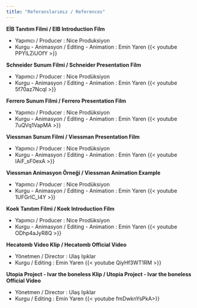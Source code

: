 ```yaml
---
title: "Referanslarımız / References"
---
```


**EİB Tanıtım Filmi / EIB Introduction Film**
* Yapımcı / Producer : Nice Produksiyon
* Kurgu - Animasyon / Editing - Animation : Emin Yaren
{{< youtube PPYILZiUOfY >}}


**Schneider Sunum Filmi / Schneider Presentation Film**
* Yapımcı / Producer : Nice Prodüksiyon
* Kurgu - Animasyon / Editing - Animation : Emin Yaren
{{< youtube 5f70az7NcqI >}}



**Ferrero Sunum Filmi / Ferrero Presentation Film**
* Yapımcı / Producer : Nice Prodüksiyon
* Kurgu - Animasyon / Editing - Animation : Emin Yaren
{{< youtube 7uQVq1VapMA >}}



**Viessman Sunum Filmi / Viessman Presentation Film**
* Yapımcı / Producer : Nice Prodüksiyon
* Kurgu - Animasyon / Editing - Animation : Emin Yaren
{{< youtube IAiF_sF0exA >}}

**Viessman Animasyon Örneği / Viessman Animation Example**
* Yapımcı / Producer : Nice Prodüksiyon
* Kurgu - Animasyon / Editing - Animation : Emin Yaren
{{< youtube 1UFGrIC_I4Y >}}

**Koek Tanıtım Filmi / Koek Introduction Film**
* Yapımcı / Producer : Nice Prodüksiyon
* Kurgu - Animasyon / Editing - Animation : Emin Yaren
{{< youtube ODhp4aJyR8Q >}}


**Hecatomb Video Klip / Hecatomb Official Video**
* Yönetmen / Director : Ulaş Işıklar
* Kurgu / Editing : Emin Yaren
{{< youtube QiyHf3WT1RM >}}

**Utopia Project - Ivar the boneless Klip / Utopia Project - Ivar the boneless Official Video**
* Yönetmen / Director : Ulaş Işıklar
* Kurgu / Editing : Emin Yaren
{{< youtube fmDwknYsPkA>}}

